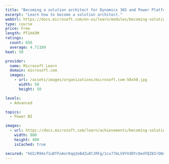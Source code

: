 ```yaml
---
title: "Becoming a solution architect for Dynamics 365 and Power Platform"
excerpt: "Learn how to become a solution architect."
webUrl: https://docs.microsoft.com/en-us/learn/modules/becoming-solution-architect/
type: course
price: Free
length: PT1H43M
ratings:
  count: 656
  average: 4.71189
heat: 50

provider:
  name: Microsoft Learn
  domain: microsoft.com
  images:
    - url: /assets/images/organizations/microsoft.com-50x50.jpg
      width: 50
      height: 50

levels:
  - Advanced

topics:
  - Power BI

images:
  - url: https://docs.microsoft.com/learn/achievements/becoming-solution-architect-social.png
    width: 800
    height: 400
    isCached: true

secured: "hUZ/R94sf1uDTFoAorKqq3oBdZu8tJRFg/1cx77mLS9YVdDYc8edfQZ8IrQ0AEX3pNt0Nmz6i9s+1K7PYGsxx7LM0PoxIwFHg5ja+hbC3bNQ3ozHz3c7s6pYg2iBQWM4j/dYlfl2nyczolmWBOmwjr52Dd0dURi0/cyq0i9a7odUTO0RpEFQgUEitamSc+TbrjIPg4Pk4YSjQKfFdLKFz1pvOzcOnDiAF/zTMxHSAWraRXdFE80jfUna2W2OsZ/Fq1mgojsOQ6RO08iOOkd8bGnarXk4BIfY25Y9tmrExTq7HfTKfuX1aRFfv8JJ1AXOEPgCR9FRHDuPr6XB+L4oHsk7hCc+2HeDCAtrXZoTWtfMun+BTfARUcY4Q5hDSyVBYkPmZnYyapQbj0dFHNXdiNhQ05AHTgWR0hsTGXFjmUU=;pxko8LsM0jeOynPH9UQmcA=="
---
```


